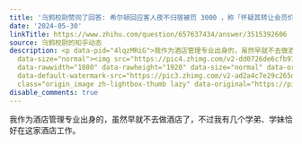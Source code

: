 ```yaml
---
title: '乌鸦校尉赞同了回答: 希尔顿回应客人夜不归宿被罚 3000 ，称「怀疑其转让会员价房」，这一处置合理吗？涉及哪些法律问题？'
date: '2024-05-30'
linkTitle: https://www.zhihu.com/question/657637434/answer/3515392606
source: 乌鸦校尉的知乎动态
description: <p data-pid="4lqzMRiG">我作为酒店管理专业出身的，虽然早就不去做酒店了，不过我有几个学弟、学妹恰好在这家酒店工作。</p><figure
  data-size="normal"><img src="https://pic4.zhimg.com/v2-dd0726de6cfb97713ea00db9b2dd314b.jpg"
  data-rawwidth="1080" data-rawheight="1920" data-size="normal" data-original-token="v2-888c2373fb0f14fa715d028fd3419b78"
  data-default-watermark-src="https://pic3.zhimg.com/v2-ad2a4c7e29c265d6608b94b52f632d12_b.jpg"
  class="origin_image zh-lightbox-thumb lazy" data-original="https://pic4. ...
disable_comments: true
---
```

<p data-pid="4lqzMRiG">我作为酒店管理专业出身的，虽然早就不去做酒店了，不过我有几个学弟、学妹恰好在这家酒店工作。</p><figure data-size="normal"><img src="https://pic4.zhimg.com/v2-dd0726de6cfb97713ea00db9b2dd314b.jpg" data-rawwidth="1080" data-rawheight="1920" data-size="normal" data-original-token="v2-888c2373fb0f14fa715d028fd3419b78" data-default-watermark-src="https://pic3.zhimg.com/v2-ad2a4c7e29c265d6608b94b52f632d12_b.jpg" class="origin_image zh-lightbox-thumb lazy" data-original="https://pic4. ...
